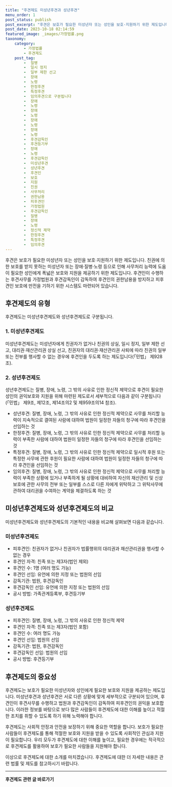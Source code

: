 ```yaml
---
title: "후견제도 미성년후견과 성년후견"
menu_order: 1
post_status: publish
post_excerpt: "후견은 보호가 필요한 미성년자 또는 성인을 보호·지원하기 위한 제도입니다. 친권에 의한 보호를 받지 못하는 미성년자 또는 장애·질병·노령 등으로 인해 사무처리 능력에 도움이 필요한 성인에게 폭넓은 보호와 지원을 제공하기 위한 제도입니다. 후견인이 수행하는 후견사무를 가정법원과 후견감독인이 감독하여 후견인의 권한남용을 방지하고 피후견인 보호에 만전을 기하기 위한 시스템도 마련되어 있습니다."
post_date: 2023-10-18 02:14:59
featured_image: _images/가정법률.png
taxonomy:
    category:
        - 가정법률
        - 후견제도
    post_tag:
        -  질병
        -  일시 정지
        -  일부 제한 선고
        -  장애
        -  노령
        -  한정후견
        -  특정후견
        -  임의후견으로 구분됩니다
        -  장애
        -  노령
        -  장애
        -  노령
        -  장애
        -  노령
        -  장애
        -  노령
        -  후견감독인
        -  후견등기부
        -  장애
        -  노령
        -  후견감독인
        -  미성년후견
        -  성년후견
        -  후견인
        -  보호
        -  지원
        -  친권
        -  사무처리
        -  권한남용
        -  피후견인
        -  가정법원
        -  후견감독인
        -  질병
        -  장애
        -  노령
        -  정신적 제약
        -  한정후견
        -  특정후견
        -  임의후견
---
```




후견은 보호가 필요한 미성년자 또는 성인을 보호·지원하기 위한 제도입니다. 친권에 의한 보호를 받지 못하는 미성년자 또는 장애·질병·노령 등으로 인해 사무처리 능력에 도움이 필요한 성인에게 폭넓은 보호와 지원을 제공하기 위한 제도입니다. 후견인이 수행하는 후견사무를 가정법원과 후견감독인이 감독하여 후견인의 권한남용을 방지하고 피후견인 보호에 만전을 기하기 위한 시스템도 마련되어 있습니다.

## 후견제도의 유형

후견제도는 미성년후견제도와 성년후견제도로 구분됩니다. 

### 1. 미성년후견제도

미성년후견제도는 미성년자에게 친권자가 없거나 친권의 상실, 일시 정지, 일부 제한 선고, 대리권·재산관리권 상실 선고, 친권자의 대리권·재산관리권 사퇴에 따라 친권의 일부 또는 전부를 행사할 수 없는 경우에 후견인을 두도록 하는 제도입니다(「민법」 제928조).

### 2. 성년후견제도

성년후견제도는 질병, 장애, 노령, 그 밖의 사유로 인한 정신적 제약으로 후견이 필요한 성인의 권익보호와 지원을 위해 마련된 제도로서 세부적으로 다음과 같이 구분됩니다(「민법」 제9조, 제12조, 제14조의2 및 제959조의14 참조).

- 성년후견: 질병, 장애, 노령, 그 밖의 사유로 인한 정신적 제약으로 사무를 처리할 능력이 지속적으로 결여된 사람에 대하여 법원이 일정한 자들의 청구에 따라 후견인을 선임하는 것
- 한정후견: 질병, 장애, 노령, 그 밖의 사유로 인한 정신적 제약으로 사무를 처리할 능력이 부족한 사람에 대하여 법원이 일정한 자들의 청구에 따라 후견인을 선임하는 것
- 특정후견: 질병, 장애, 노령, 그 밖의 사유로 인한 정신적 제약으로 일시적 후원 또는 특정한 사무에 관한 후원이 필요한 사람에 대하여 법원이 일정한 자들의 청구에 따라 후견인을 선임하는 것
- 임의후견: 질병, 장애, 노령, 그 밖의 사유로 인한 정신적 제약으로 사무를 처리할 능력이 부족한 상황에 있거나 부족하게 될 상황에 대비하여 자신의 재산관리 및 신상보호에 관한 사무의 전부 또는 일부를 스스로 다른 자에게 위탁하고 그 위탁사무에 관하여 대리권을 수여하는 계약을 체결하도록 하는 것

## 미성년후견제도와 성년후견제도의 비교

미성년후견제도와 성년후견제도의 기본적인 내용을 비교해 살펴보면 다음과 같습니다.

### 미성년후견제도

- 피후견인: 친권자가 없거나 친권자가 법률행위의 대리권과 재산관리권을 행사할 수 없는 경우
- 후견인 자격: 친족 또는 제3자(법인 제외)
- 후견인 수: 1명 (여러 명도 가능)
- 후견인 선임: 유언에 의한 지정 또는 법원의 선임
- 감독기관: 법원, 후견감독인
- 후견감독인 선임: 유언에 의한 지정 또는 법원의 선임
- 공시 방법: 가족관계등록부, 후견등기부

### 성년후견제도

- 피후견인: 질병, 장애, 노령, 그 밖의 사유로 인한 정신적 제약
- 후견인 자격: 친족 또는 제3자(법인 포함)
- 후견인 수: 여러 명도 가능
- 후견인 선임: 법원의 선임
- 감독기관: 법원, 후견감독인
- 후견감독인 선임: 법원의 선임
- 공시 방법: 후견등기부

## 후견제도의 중요성

후견제도는 보호가 필요한 미성년자와 성인에게 필요한 보호와 지원을 제공하는 제도입니다. 미성년후견과 성년후견은 서로 다른 상황에 맞게 세부적으로 구분되어 있으며, 후견인이 후견사무를 수행하고 법원과 후견감독인이 감독하여 피후견인의 권익을 보호합니다. 이러한 정보를 바탕으로 보다 많은 사람들이 후견제도에 대한 이해를 높이고 적절한 조치를 취할 수 있도록 하기 위해 노력해야 합니다.

후견제도는 사회적 안정과 안전을 보장하기 위해 중요한 역할을 합니다. 보호가 필요한 사람들이 후견제도를 통해 적절한 보호와 지원을 받을 수 있도록 사회적인 관심과 지원이 필요합니다. 우리 모두가 후견제도에 대한 이해를 높이고, 필요한 경우에는 적극적으로 후견제도를 활용하여 보호가 필요한 사람들을 지원해야 합니다.

이상으로 후견제도에 대한 소개를 마치겠습니다. 후견제도에 대한 더 자세한 내용은 관련 법률 및 제도를 참고하시기 바랍니다.

<!-- wp:separator -->
<hr class="wp-block-separator has-alpha-channel-opacity"/>
<!-- /wp:separator -->

<!-- wp:group {"backgroundColor":"base","layout":{"type":"constrained"}} -->
<div class="wp-block-group has-base-background-color has-background"><!-- wp:paragraph {"align":"center","fontSize":"medium"} -->
<p class="has-text-align-center has-large-font-size"><strong>후견제도 관련 글 바로가기</strong></p>
<!-- /wp:paragraph -->


<!-- wp:latest-posts
{"categories":[{"id":1980,"count":19,"description":"","link":"https://uknowlaw.com/category/%ed%9b%84%ea%b2%ac%ec%a0%9c%eb%8f%84/","name":"후견제도","slug":"후견제도","taxonomy":"category","parent":0,"meta":[],"_links":{"self":[{"href":"https://uknowlaw.com/wp-json/wp/v2/categories/1980"}],"collection":[{"href":"https://uknowlaw.com/wp-json/wp/v2/categories"}],"about":[{"href":"https://uknowlaw.com/wp-json/wp/v2/taxonomies/category"}],"wp:post_type":[{"href":"https://uknowlaw.com/wp-json/wp/v2/posts?categories=1980"}],"curies":[{"name":"wp","href":"https://api.w.org/{rel}","templated":true}]}}],"postsToShow":100,"excerptLength":28,"postLayout":"grid","columns":2,"featuredImageAlign":"left","featuredImageSizeSlug":"large","fontSize":"small"} /--></div>
<!-- /wp:group -->